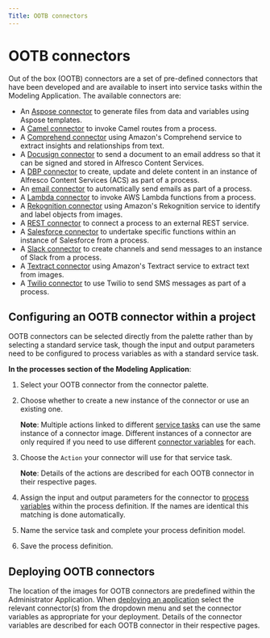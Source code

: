 ```yaml
---
Title: OOTB connectors
---
```


# OOTB connectors
Out of the box (OOTB) connectors are a set of pre-defined connectors that have been developed and are available to insert into service tasks within the Modeling Application. The available connectors are: 

* An [Aspose connector](../ootb/aspose.md) to generate files from data and variables using Aspose templates.
* A [Camel connector](../ootb/camel.md) to invoke Camel routes from a process.
* A [Comprehend connector](../ootb/comprehend.md) using Amazon's Comprehend service to extract insights and relationships from text.
* A [Docusign connector](../ootb/docusign.md) to send a document to an email address so that it can be signed and stored in Alfresco Content Services.
* A [DBP connector](../ootb/dbp.md) to create, update and delete content in an instance of Alfresco Content Services (ACS) as part of a process.
* An [email connector](../ootb/email.md) to automatically send emails as part of a process.
* A [Lambda connector](../ootb/lambda.md) to invoke AWS Lambda functions from a process.
* A [Rekognition connector](../ootb/rekognition.md) using Amazon's Rekognition service to identify and label objects from images. 
* A [REST connector](../ootb/rest.md) to connect a process to an external REST service.
* A [Salesforce connector](../ootb/salesforce.md) to undertake specific functions within an instance of Salesforce from a process.
* A [Slack connector](../ootb/slack.md) to create channels and send messages to an instance of Slack from a process.
* A [Textract connector](../ootb/textract.md) using Amazon's Textract service to extract text from images.
* A [Twilio connector](../ootb/twilio.md) to use Twilio to send SMS messages as part of a process.

## Configuring an OOTB connector within a project
OOTB connectors can be selected directly from the palette rather than by selecting a standard service task, though the input and output parameters need to be configured to process variables as with a standard service task.

**In the processes section of the Modeling Application**:

1. Select your OOTB connector from the connector palette. 
2. Choose whether to create a new instance of the connector or use an existing one.
 
	**Note**: Multiple actions linked to different [service tasks](../../processes/bpmn/service.md) can use the same instance of a connector image. Different instances of 	a connector are only required if you need to use different [connector variables](../../connectors/README.md/#connector-variables) for each.

3. Choose the `Action` your connector will use for that service task. 

	**Note**: Details of the actions are described for each OOTB connector in their respective 	pages.

4. Assign the input and output parameters for the connector to [process variables](../../processes/variables.md) within the process definition. If the names are identical this matching is done automatically.
5. Name the service task and complete your process definition model. 
6. Save the process definition. 

## Deploying OOTB connectors
The location of the images for OOTB connectors are predefined within the Administrator Application. When [deploying an application](../../../administrator/deploy/README.md) select the relevant connector(s) from the dropdown menu and set the connector variables as appropriate for your deployment. Details of the connector variables are described for each OOTB connector in their respective pages.
